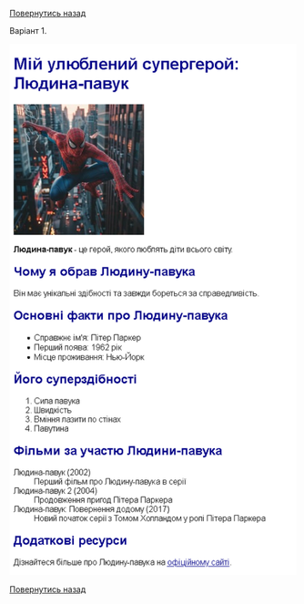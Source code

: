 [Повернутись назад](help.md)

Варіант 1.

![Завдання](answer03-1.png)


[Повернутись назад](help.md)